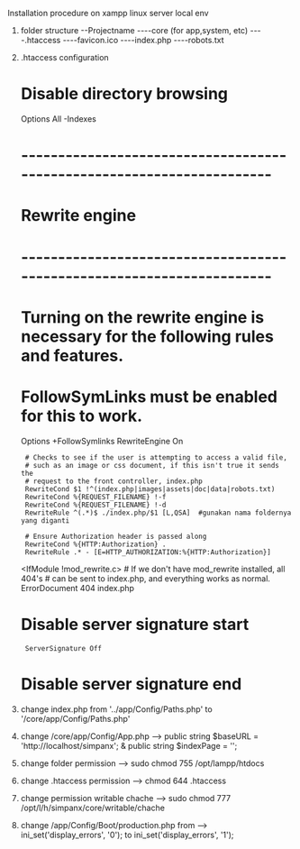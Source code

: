 Installation procedure on xampp linux server local env
1. folder structure
    --Projectname
    ----core (for app,system, etc)
    ----.htaccess
    ----favicon.ico
    ----index.php
    ----robots.txt
2. .htaccess configuration
    # Disable directory browsing
    Options All -Indexes

    # ----------------------------------------------------------------------
    # Rewrite engine
    # ----------------------------------------------------------------------

    # Turning on the rewrite engine is necessary for the following rules and features.
    # FollowSymLinks must be enabled for this to work.
    <IfModule mod_rewrite.c>
        Options +FollowSymlinks
        RewriteEngine On

        # Checks to see if the user is attempting to access a valid file,
        # such as an image or css document, if this isn't true it sends the
        # request to the front controller, index.php
        RewriteCond $1 !^(index.php|images|assets|doc|data|robots.txt)
        RewriteCond %{REQUEST_FILENAME} !-f
        RewriteCond %{REQUEST_FILENAME} !-d
        RewriteRule ^(.*)$ ./index.php/$1 [L,QSA]  #gunakan nama foldernya yang diganti

        # Ensure Authorization header is passed along
        RewriteCond %{HTTP:Authorization} .
        RewriteRule .* - [E=HTTP_AUTHORIZATION:%{HTTP:Authorization}]
    </IfModule>

    <IfModule !mod_rewrite.c>
        # If we don't have mod_rewrite installed, all 404's
        # can be sent to index.php, and everything works as normal.
        ErrorDocument 404 index.php
    </IfModule>

    # Disable server signature start
        ServerSignature Off
    # Disable server signature end
3. change index.php from '../app/Config/Paths.php' to '/core/app/Config/Paths.php'
4. change /core/app/Config/App.php --> public string $baseURL = 'http://localhost/simpanx'; & public string $indexPage = '';
5. change folder permission --> sudo chmod 755 /opt/lampp/htdocs
6. change .htaccess permission --> chmod 644 .htaccess
7. change permission writable chache --> sudo chmod 777 /opt/l/h/simpanx/core/writable/chache
6. change /app/Config/Boot/production.php from --> ini_set('display_errors', '0'); to ini_set('display_errors', '1');